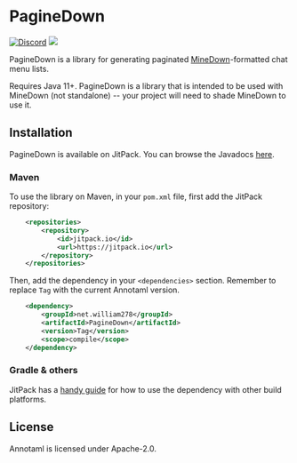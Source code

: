 # PagineDown
[![Discord](https://img.shields.io/discord/818135932103557162?color=7289da&logo=discord)](https://discord.gg/tVYhJfyDWG)
[![](https://jitpack.io/v/net.william278/PagineDown.svg)](https://jitpack.io/#net.william278/PagineDown)

PagineDown is a library for generating paginated [MineDown](https://github.com/Phoenix616/MineDown)-formatted chat menu lists.

Requires Java 11+. PagineDown is a library that is intended to be used with MineDown (not standalone) -- your project will need to shade MineDown to use it.

## Installation
PagineDown is available on JitPack. You can browse the Javadocs [here](https://javadoc.jitpack.io/net/william278/PagineDown/latest/javadoc/).

### Maven
To use the library on Maven, in your `pom.xml` file, first add the JitPack repository:
```xml
    <repositories>
        <repository>
            <id>jitpack.io</id>
            <url>https://jitpack.io</url>
        </repository>
    </repositories>
```

Then, add the dependency in your `<dependencies>` section. Remember to replace `Tag` with the current Annotaml version.
```xml
    <dependency>
        <groupId>net.william278</groupId>
        <artifactId>PagineDown</artifactId>
        <version>Tag</version>
        <scope>compile</scope>
    </dependency>
```

### Gradle & others
JitPack has a [handy guide](https://jitpack.io/#net.william278/PagineDown/#How_to) for how to use the dependency with other build platforms.

## License
Annotaml is licensed under Apache-2.0.